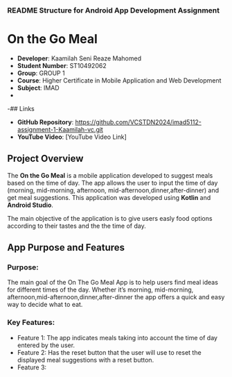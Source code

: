 ### **README Structure for Android App Development Assignment**


# On the Go Meal
- **Developer**: Kaamilah Seni Reaze Mahomed
- **Student Number**: ST10492062
- **Group**: GROUP 1
- **Course**: Higher Certificate in Mobile Application and Web Development
- **Subject**: IMAD
-
-## Links
- **GitHub Repository**: https://github.com/VCSTDN2024/imad5112-assignment-1-Kaamilah-vc.git
- **YouTube Video**: [YouTube Video Link]

## Project Overview

The **On the Go Meal** is a mobile application developed to suggest meals based on the time of day. The app allows the user to input the time of day (morning, mid-morning, afternoon, mid-afternoon,dinner,after-dinner) and get meal suggestions. This application was developed using **Kotlin** and **Android Studio**.

The main objective of the application is to give users  easly food options according to their tastes and the the time of day.


## App Purpose and Features

### Purpose:
The main goal of the On The Go Meal App is to help users find meal ideas for different times of the day. Whether it’s morning, mid-morning, afternoon,mid-afternoon,dinner,after-dinner the app offers a quick and easy way to decide what to eat.

### Key Features:
- Feature 1: The app indicates meals taking into account the time of day entered by the user.
- Feature 2: Has the reset button that the user will use to reset the displayed meal suggestions with a reset button.
- Feature 3: 



